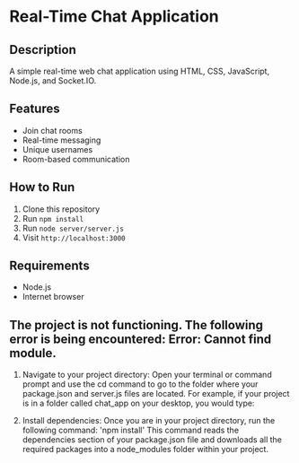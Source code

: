 # Real-Time Chat Application

## Description
A simple real-time web chat application using HTML, CSS, JavaScript, Node.js, and Socket.IO.

## Features
- Join chat rooms
- Real-time messaging
- Unique usernames
- Room-based communication

## How to Run
1. Clone this repository
2. Run `npm install`
3. Run `node server/server.js`
4. Visit `http://localhost:3000`

## Requirements
- Node.js
- Internet browser

## The project is not functioning. The following error is being encountered: Error: Cannot find module.
 1. Navigate to your project directory: Open your terminal or command prompt and use the cd command to go to the folder where your package.json and server.js files are located. For example, if your project is in a folder called chat_app on your desktop, you would type:

 2. Install dependencies: Once you are in your project directory, run the following command:
 'npm install'
 This command reads the dependencies section of your package.json file and downloads all the required packages into a node_modules folder within your project.